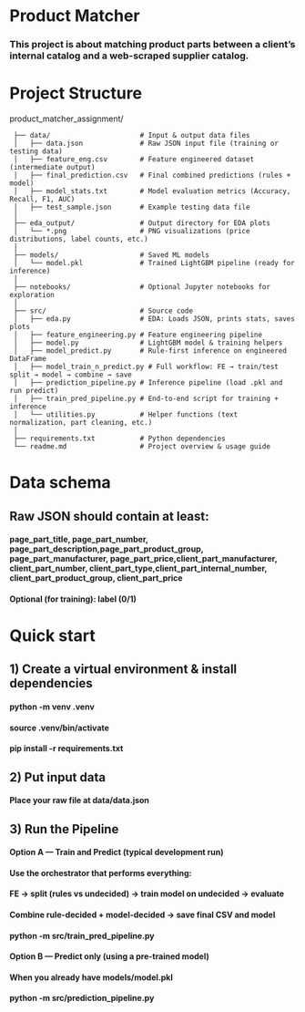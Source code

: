 # Product Matcher
### This project is about matching product parts between a client’s internal catalog and a web-scraped supplier catalog.
# Project Structure

product_matcher_assignment/

     ├── data/                      # Input & output data files
     │   ├── data.json              # Raw JSON input file (training or testing data)     
     │   ├── feature_eng.csv        # Feature engineered dataset (intermediate output)
     │   ├── final_prediction.csv   # Final combined predictions (rules + model)
     │   ├── model_stats.txt        # Model evaluation metrics (Accuracy, Recall, F1, AUC)
     │   ├── test_sample.json       # Example testing data file
     │
     ├── eda_output/                # Output directory for EDA plots
     │   └── *.png                  # PNG visualizations (price distributions, label counts, etc.)
     │
     ├── models/                    # Saved ML models
     │   └── model.pkl              # Trained LightGBM pipeline (ready for inference)
     │
     ├── notebooks/                 # Optional Jupyter notebooks for exploration
     │
     ├── src/                       # Source code     
     │   ├── eda.py                 # EDA: Loads JSON, prints stats, saves plots
     │   ├── feature_engineering.py # Feature engineering pipeline
     │   ├── model.py               # LightGBM model & training helpers
     │   ├── model_predict.py       # Rule-first inference on engineered DataFrame
     │   ├── model_train_n_predict.py # Full workflow: FE → train/test split → model → combine → save
     │   ├── prediction_pipeline.py # Inference pipeline (load .pkl and run predict)
     │   ├── train_pred_pipeline.py # End-to-end script for training + inference
     │   └── utilities.py           # Helper functions (text normalization, part cleaning, etc.)
     │
     ├── requirements.txt           # Python dependencies
     └── readme.md                  # Project overview & usage guide

# Data schema 

## Raw JSON should contain at least:

#### page_part_title, page_part_number, page_part_description,page_part_product_group, page_part_manufacturer, page_part_price,client_part_manufacturer, client_part_number, client_part_type,client_part_internal_number, client_part_product_group, client_part_price
#### Optional (for training): label (0/1)
     
# Quick start
## 1) Create a virtual environment & install dependencies
#### python -m venv .venv
#### source .venv/bin/activate 
#### pip install -r requirements.txt

## 2) Put input data
#### Place your raw file at data/data.json

## 3) Run the Pipeline
#### Option A — Train and Predict (typical development run)
#### Use the orchestrator that performs everything:
#### FE → split (rules vs undecided) → train model on undecided → evaluate
#### Combine rule-decided + model-decided → save final CSV and model
#### python -m src/train_pred_pipeline.py

#### Option B — Predict only (using a pre-trained model)
#### When you already have models/model.pkl
#### python -m src/prediction_pipeline.py
